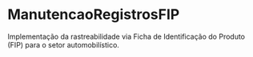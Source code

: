 # ManutencaoRegistrosFIP
Implementação da rastreabilidade via Ficha de Identificação do Produto (FIP) para o setor automobilístico.
